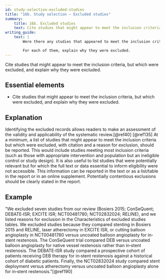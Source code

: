 ```yaml
---
id: study-selection-excluded-studies
title: "16b. Study selection – Excluded studies"
summary: 
    title: 16b. Excluded studies
    text: Cite studies that might appear to meet the inclusion criteria, but which were excluded, and explain why they were excluded.
writing_guide:
    text: |
        Were there any studies that appeared to meet the inclusion criteria, but were excluded? 

        For each of them, explain why they were excluded. 
---
```


Cite studies that might appear to meet the inclusion criteria, but which were excluded, and explain why they were excluded.

## Essential elements

-   Cite studies that might appear to meet the inclusion criteria, but
    which were excluded, and explain why they were excluded.

## Explanation

Identifying the excluded records allows readers to
make an assessment of the validity and applicability of the systematic
review.[@ref40] [@ref135] At a minimum, a list of studies that might
appear to meet the inclusion criteria but which were excluded, with
citation and a reason for exclusion, should be reported. This would
include studies meeting most inclusion criteria (such as those with
appropriate intervention and population but an ineligible control or
study design). It is also useful to list studies that were potentially
relevant but for which the full text or data essential to inform
eligibility were not accessible. This information can be reported in the
text or as a list/table in the report or in an online supplement.
Potentially contentious exclusions should be clearly stated in the
report.

## Example

"We excluded seven studies from our review (Bosiers 2015; ConSeQuent;
DEBATE‐ISR; EXCITE ISR; NCT00481780; NCT02832024; RELINE), and we listed
reasons for exclusion in the Characteristics of excluded studies tables.
We excluded studies because they compared stenting in Bosiers 2015 and
RELINE, laser atherectomy in EXCITE ISR, or cutting balloon angioplasty
in NCT00481780 versus uncoated balloon angioplasty for in‐stent
restenosis. The ConSeQuent trial compared DEB versus uncoated balloon
angioplasty for native vessel restenosis rather than in‐stent
restenosis. The DEBATE‐ISR study compared a prospective cohort of
patients receiving DEB therapy for in‐stent restenosis against a
historical cohort of diabetic patients. Finally, the NCT02832024 study
compared stent deployment versus atherectomy versus uncoated balloon
angioplasty alone for in‐stent restenosis."[@ref190]